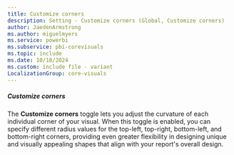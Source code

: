 ```yaml
---
title: Customize corners
description: Setting - Customize corners (Global, Customize corners)
author: JaedenArmstrong
ms.author: miguelmyers
ms.service: powerbi
ms.subservice: pbi-corevisuals
ms.topic: include
ms.date: 10/18/2024
ms.custom: include file - variant
LocalizationGroup: core-visuals
---
```

##### Customize corners

The **Customize corners** toggle lets you adjust the curvature of each individual corner of your visual. When this toggle is enabled, you can specify different radius values for the top-left, top-right, bottom-left, and bottom-right corners, providing even greater flexibility in designing unique and visually appealing shapes that align with your report's overall design.
